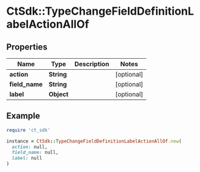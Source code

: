 # CtSdk::TypeChangeFieldDefinitionLabelActionAllOf

## Properties

| Name | Type | Description | Notes |
| ---- | ---- | ----------- | ----- |
| **action** | **String** |  | [optional] |
| **field_name** | **String** |  | [optional] |
| **label** | **Object** |  | [optional] |

## Example

```ruby
require 'ct_sdk'

instance = CtSdk::TypeChangeFieldDefinitionLabelActionAllOf.new(
  action: null,
  field_name: null,
  label: null
)
```


